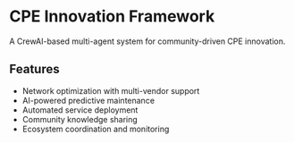 # CPE Innovation Framework 
 
A CrewAI-based multi-agent system for community-driven CPE innovation. 
 
## Features 
- Network optimization with multi-vendor support 
- AI-powered predictive maintenance 
- Automated service deployment 
- Community knowledge sharing 
- Ecosystem coordination and monitoring 
